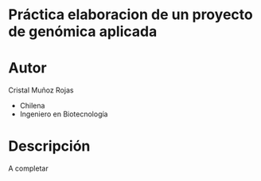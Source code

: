 #  Práctica elaboracion de un proyecto de genómica aplicada   

#  Autor  
Cristal Muñoz Rojas  
- Chilena 
- Ingeniero en Biotecnología  

# Descripción   
A completar 
